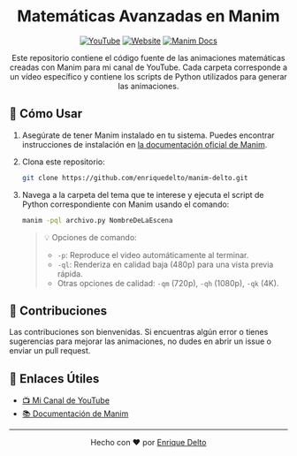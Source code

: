 <h1 align="center">Matemáticas Avanzadas en Manim</h1>

<p align="center">
    <a href="https://www.youtube.com/@EnriqueDelto"><img src="https://img.shields.io/badge/YouTube-FF0000?style=for-the-badge&logo=youtube&logoColor=white" alt="YouTube"></a>
    <a href="https://enriquedelto.neocities.org"><img src="https://img.shields.io/badge/Website-00C7B7?style=for-the-badge&logo=netlify&logoColor=white" alt="Website"></a>
    <a href="https://docs.manim.community/"><img src="https://img.shields.io/badge/Manim-3776AB?style=for-the-badge&logo=python&logoColor=white" alt="Manim Docs"></a>
</p>

<p align="center">
    Este repositorio contiene el código fuente de las animaciones matemáticas creadas con Manim para mi canal de YouTube. Cada carpeta corresponde a un vídeo específico y contiene los scripts de Python utilizados para generar las animaciones.
</p>

## 🚀 Cómo Usar

1. Asegúrate de tener Manim instalado en tu sistema. Puedes encontrar instrucciones de instalación en [la documentación oficial de Manim](https://docs.manim.community/en/stable/installation.html).

2. Clona este repositorio:
   ```bash
   git clone https://github.com/enriquedelto/manim-delto.git
   ```

3. Navega a la carpeta del tema que te interese y ejecuta el script de Python correspondiente con Manim usando el comando:
    ```bash 
    manim -pql archivo.py NombreDeLaEscena
    ```
    > 💡 Opciones de comando:
    > - `-p`: Reproduce el video automáticamente al terminar.
    > - `-ql`: Renderiza en calidad baja (480p) para una vista previa rápida.
    > - Otras opciones de calidad: `-qm` (720p), `-qh` (1080p), `-qk` (4K).

## 🤝 Contribuciones

Las contribuciones son bienvenidas. Si encuentras algún error o tienes sugerencias para mejorar las animaciones, no dudes en abrir un issue o enviar un pull request.

## 🔗 Enlaces Útiles

- [📺 Mi Canal de YouTube](https://www.youtube.com/@EnriqueDelto)
- [📚 Documentación de Manim](https://docs.manim.community/)

---

<p align="center">
    Hecho con ❤️ por <a href="https://github.com/enriquedelto">Enrique Delto</a>
</p>
